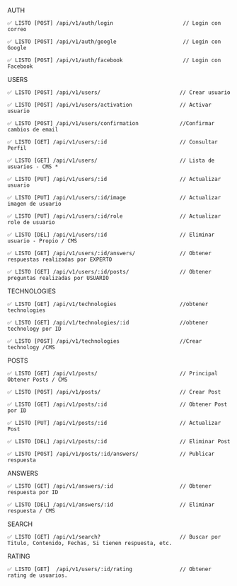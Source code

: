 AUTH

    ✅ LISTO [POST] /api/v1/auth/login                      // Login con correo

    ✅ LISTO [POST] /api/v1/auth/google                     // Login con Google

    ✅ LISTO [POST] /api/v1/auth/facebook                   // Login con Facebook

USERS

    ✅ LISTO [POST] /api/v1/users/                         // Crear usuario

    ✅ LISTO [POST] /api/v1/users/activation               // Activar usuario

    ✅ LISTO [POST] /api/v1/users/confirmation             //Confirmar cambios de email

    ✅ LISTO [GET] /api/v1/users/:id                       // Consultar Perfil

    ✅ LISTO [GET] /api/v1/users/                          // Lista de usuarios - CMS *

    ✅ LISTO [PUT] /api/v1/users/:id                       // Actualizar usuario

    ✅ LISTO [PUT] /api/v1/users/:id/image                 // Actualizar imagen de usuario

    ✅ LISTO [PUT] /api/v1/users/:id/role                  // Actualizar role de usuario

    ✅ LISTO [DEL] /api/v1/users/:id                       // Eliminar usuario - Propio / CMS

    ✅ LISTO [GET] /api/v1/users/:id/answers/              // Obtener respuestas realizadas por EXPERTO 

    ✅ LISTO [GET] /api/v1/users/:id/posts/                // Obtener preguntas realizadas por USUARIO 

TECHNOLOGIES

    ✅ LISTO [GET] /api/v1/technologies                    //obtener technologies

    ✅ LISTO [GET] /api/v1/technologies/:id                //obtener technology por ID

    ✅ LISTO [POST] /api/v1/technologies                   //Crear technology /CMS

POSTS

    ✅ LISTO [GET] /api/v1/posts/                          // Principal Obtener Posts / CMS

    ✅ LISTO [POST] /api/v1/posts/                         // Crear Post

    ✅ LISTO [GET] /api/v1/posts/:id                       // Obtener Post por ID

    ✅ LISTO [PUT] /api/v1/posts/:id                       // Actualizar Post

    ✅ LISTO [DEL] /api/v1/posts/:id                       // Eliminar Post

    ✅ LISTO [POST] /api/v1/posts/:id/answers/             // Publicar respuesta

ANSWERS

    ✅ LISTO [GET] /api/v1/answers/:id                     // Obtener respuesta por ID

    ✅ LISTO [DEL] /api/v1/answers/:id                     // Eliminar respuesta / CMS 

SEARCH

    ✅ LISTO [GET] /api/v1/search?                         // Buscar por Titulo, Contenido, Fechas, Si tienen respuesta, etc.

RATING 

    ✅ LISTO [GET]  /api/v1/users/:id/rating               // Obtener rating de usuarios.